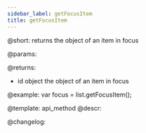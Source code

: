 ```yaml
---
sidebar_label: getFocusItem
title: getFocusItem
---          
```


@short: returns the object of an item in focus


@params:


@returns:
- id 		object		the object of an item in focus


@example:
var focus = list.getFocusItem(); 


@template: api_method
@descr:





@changelog:


